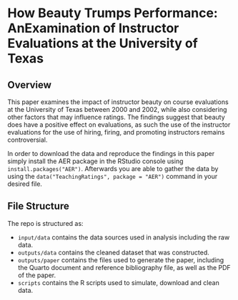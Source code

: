 # How Beauty Trumps Performance: AnExamination of Instructor Evaluations at the University of Texas
## Overview
  This paper examines the impact of instructor beauty on course evaluations at the University of Texas between 2000 and 2002, while also considering other factors that may influence ratings. The findings suggest that beauty does have a positive effect on evaluations, as such the use of the instructor evaluations for the use of hiring, firing, and promoting instructors remains controversial. 
  
  In order to download the data and reproduce the findings in this paper simply install the AER package in the RStudio console using `install.packages("AER")`. Afterwards you are able to gather the data by using the `data("TeachingRatings", package = "AER")` command in your desired file. 

## File Structure

The repo is structured as:

-   `input/data` contains the data sources used in analysis including the raw data.
-   `outputs/data` contains the cleaned dataset that was constructed.
-   `outputs/paper` contains the files used to generate the paper, including the Quarto document and reference bibliography file, as well as the PDF of the paper. 
-   `scripts` contains the R scripts used to simulate, download and clean data.
